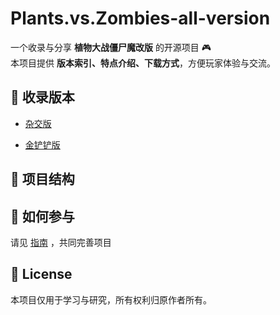 # Plants.vs.Zombies-all-version

一个收录与分享 **植物大战僵尸魔改版** 的开源项目 🎮  
本项目提供 **版本索引、特点介绍、下载方式**，方便玩家体验与交流。  

## 📖 收录版本

- [杂交版](games/杂交版.md)

- [金铲铲版](games/金铲铲版.md)

  

## 📂 项目结构



## 🚀 如何参与

请见 [指南](CONTRIBUTING.md) ，共同完善项目

## 📜 License

本项目仅用于学习与研究，所有权利归原作者所有。
